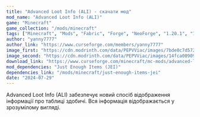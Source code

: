 ```yaml
---
title: "Advanced Loot Info (ALI) - скачати мод"
mod_name: "Advanced Loot Info (ALI)"
game: "Minecraft"
game_collection: "/mods/minecraft"
tags: ["Minecraft", "Mods", "Fabric", "Forge", "NeoForge", "1.20.1", "1.20.2", "1.20.4", "1.20.6", "1.21.1", "1.21.3", "1.21.4", "1.21.5"]
author: "yanny7777"
author_link: "https://www.curseforge.com/members/yanny7777"
image_first: "https://cdn.modrinth.com/data/PEPVViac/images/7bde0c7d5728dec2576f80aa6bd29d280a902db0.png"
image_second: "https://cdn.modrinth.com/data/PEPVViac/images/14fca00909ecd699b1566461c3bd94972fb38320.png"
download_link: "https://www.curseforge.com/minecraft/mc-mods/advanced-loot-info/files/all?page=1&amp;pageSize=20"
mod_dependencies: "Just Enough Items (JEI)"
dependencies_link: "/mods/minecraft/just-enough-items-jei"
date: "2024-07-29"
---
```


Advanced Loot Info (ALI) забезпечує новий спосіб відображення інформації про таблиці здобичі. Вся інформація відображається у зрозумілому вигляді.
